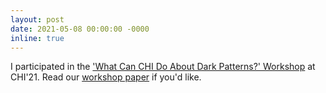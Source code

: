 ```yaml
---
layout: post
date: 2021-05-08 00:00:00 -0000
inline: true
---
```


I participated in the ['What Can CHI Do About Dark Patterns?' Workshop](https://darkpatternsindesign.com/) at CHI'21. Read our [workshop paper](https://drive.google.com/file/d/1Myh4mL6ul9e4bKkmPccwIHFNlpPHx_8-/view) if you'd like.
